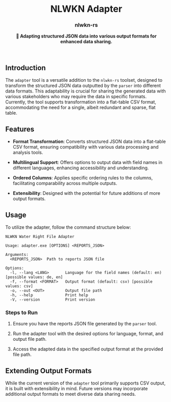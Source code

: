 <h1 align="center">NLWKN Adapter</h1>
<h3 align="center">nlwkn-rs</h3>
<p align="center">
  <b>🔄 Adapting structured JSON data into various output formats for enhanced data sharing.</b>
</p>
<br>

## Introduction
The `adapter` tool is a versatile addition to the `nlwkn-rs` toolset, designed 
to transform the structured JSON data outputted by the `parser` into different 
data formats. 
This adaptability is crucial for sharing the generated data with various 
stakeholders who may require the data in specific formats. 
Currently, the tool supports transformation into a flat-table CSV format, 
accommodating the need for a single, albeit redundant and sparse, flat table.

## Features
- **Format Transformation**: 
  Converts structured JSON data into a flat-table CSV format, ensuring 
  compatibility with various data processing and analysis tools.

- **Multilingual Support**: 
  Offers options to output data with field names in different languages, 
  enhancing accessibility and understanding.

- **Ordered Columns**: 
  Applies specific ordering rules to the columns, facilitating comparability 
  across multiple outputs.

- **Extensibility**: 
  Designed with the potential for future additions of more output formats.

## Usage

To utilize the adapter, follow the command structure below:

```
NLWKN Water Right File Adapter

Usage: adapter.exe [OPTIONS] <REPORTS_JSON>

Arguments:
  <REPORTS_JSON>  Path to reports JSON file

Options:
  -l, --lang <LANG>       Language for the field names (default: en) [possible values: de, en]
  -f, --format <FORMAT>   Output format (default: csv) [possible values: csv]
  -o, --out <OUT>         Output file path
  -h, --help              Print help
  -V, --version           Print version
```

### Steps to Run
1. Ensure you have the reports JSON file generated by the `parser` tool.

2. Run the adapter tool with the desired options for language, format, and 
   output file path.

3. Access the adapted data in the specified output format at the provided file 
   path.

## Extending Output Formats
While the current version of the `adapter` tool primarily supports CSV output, 
it is built with extensibility in mind. 
Future versions may incorporate additional output formats to meet diverse data 
sharing needs.
